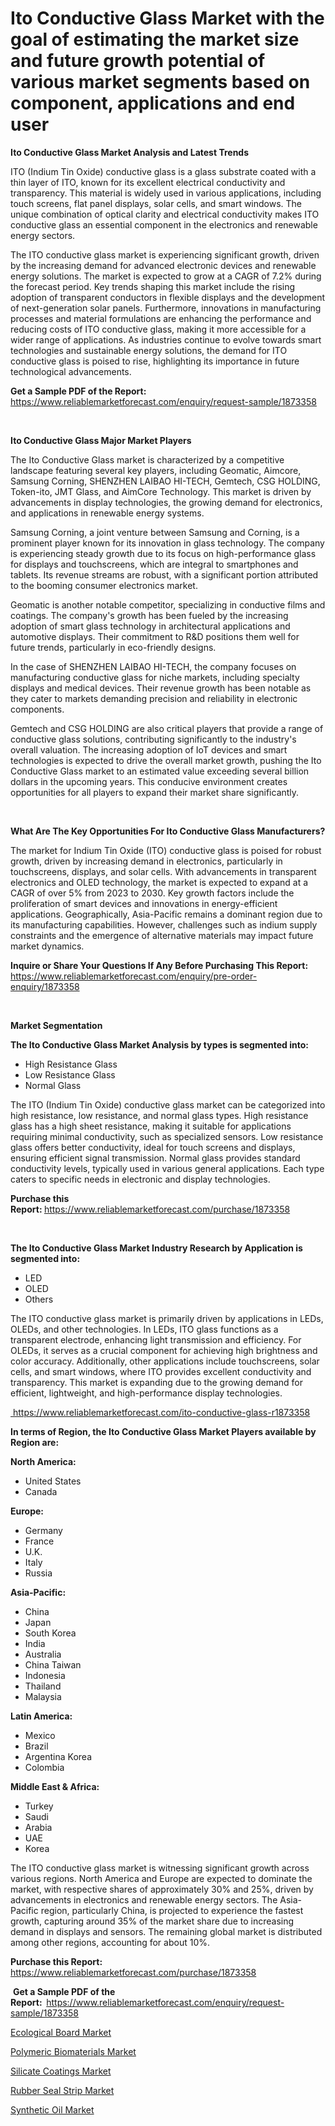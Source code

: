 <p><h1>Ito Conductive Glass Market with the goal of estimating the market size and future growth potential of various market segments based on component, applications and end user</h1></p><p><strong>Ito Conductive Glass Market Analysis and Latest Trends</strong></p>
<p><p>ITO (Indium Tin Oxide) conductive glass is a glass substrate coated with a thin layer of ITO, known for its excellent electrical conductivity and transparency. This material is widely used in various applications, including touch screens, flat panel displays, solar cells, and smart windows. The unique combination of optical clarity and electrical conductivity makes ITO conductive glass an essential component in the electronics and renewable energy sectors.</p><p>The ITO conductive glass market is experiencing significant growth, driven by the increasing demand for advanced electronic devices and renewable energy solutions. The market is expected to grow at a CAGR of 7.2% during the forecast period. Key trends shaping this market include the rising adoption of transparent conductors in flexible displays and the development of next-generation solar panels. Furthermore, innovations in manufacturing processes and material formulations are enhancing the performance and reducing costs of ITO conductive glass, making it more accessible for a wider range of applications. As industries continue to evolve towards smart technologies and sustainable energy solutions, the demand for ITO conductive glass is poised to rise, highlighting its importance in future technological advancements.</p></p>
<p><strong>Get a Sample PDF of the Report:&nbsp;</strong> <a href="https://www.reliablemarketforecast.com/enquiry/request-sample/1873358?utm_campaign=1110&utm_medium=2&utm_source=Github&utm_content=ia&utm_term=31032025&utm_id=ito-conductive-glass">https://www.reliablemarketforecast.com/enquiry/request-sample/1873358</a></p>
<p>&nbsp;</p>
<p><strong>Ito Conductive Glass Major Market Players</strong></p>
<p><p>The Ito Conductive Glass market is characterized by a competitive landscape featuring several key players, including Geomatic, Aimcore, Samsung Corning, SHENZHEN LAIBAO HI-TECH, Gemtech, CSG HOLDING, Token-ito, JMT Glass, and AimCore Technology. This market is driven by advancements in display technologies, the growing demand for electronics, and applications in renewable energy systems.</p><p>Samsung Corning, a joint venture between Samsung and Corning, is a prominent player known for its innovation in glass technology. The company is experiencing steady growth due to its focus on high-performance glass for displays and touchscreens, which are integral to smartphones and tablets. Its revenue streams are robust, with a significant portion attributed to the booming consumer electronics market.</p><p>Geomatic is another notable competitor, specializing in conductive films and coatings. The company's growth has been fueled by the increasing adoption of smart glass technology in architectural applications and automotive displays. Their commitment to R&D positions them well for future trends, particularly in eco-friendly designs.</p><p>In the case of SHENZHEN LAIBAO HI-TECH, the company focuses on manufacturing conductive glass for niche markets, including specialty displays and medical devices. Their revenue growth has been notable as they cater to markets demanding precision and reliability in electronic components.</p><p>Gemtech and CSG HOLDING are also critical players that provide a range of conductive glass solutions, contributing significantly to the industry's overall valuation. The increasing adoption of IoT devices and smart technologies is expected to drive the overall market growth, pushing the Ito Conductive Glass market to an estimated value exceeding several billion dollars in the upcoming years. This conducive environment creates opportunities for all players to expand their market share significantly.</p></p>
<p>&nbsp;</p>
<p><strong>What Are The Key Opportunities For Ito Conductive Glass Manufacturers?</strong></p>
<p><p>The market for Indium Tin Oxide (ITO) conductive glass is poised for robust growth, driven by increasing demand in electronics, particularly in touchscreens, displays, and solar cells. With advancements in transparent electronics and OLED technology, the market is expected to expand at a CAGR of over 5% from 2023 to 2030. Key growth factors include the proliferation of smart devices and innovations in energy-efficient applications. Geographically, Asia-Pacific remains a dominant region due to its manufacturing capabilities. However, challenges such as indium supply constraints and the emergence of alternative materials may impact future market dynamics.</p></p>
<p><strong>Inquire or Share Your Questions If Any Before Purchasing This Report:</strong> <a href="https://www.reliablemarketforecast.com/enquiry/pre-order-enquiry/1873358?utm_campaign=1110&utm_medium=2&utm_source=Github&utm_content=ia&utm_term=31032025&utm_id=ito-conductive-glass">https://www.reliablemarketforecast.com/enquiry/pre-order-enquiry/1873358</a></p>
<p>&nbsp;</p>
<p><strong>Market Segmentation</strong></p>
<p><strong>The Ito Conductive Glass Market Analysis by types is segmented into:</strong></p>
<p><ul><li>High Resistance Glass</li><li>Low Resistance Glass</li><li>Normal Glass</li></ul></p>
<p><p>The ITO (Indium Tin Oxide) conductive glass market can be categorized into high resistance, low resistance, and normal glass types. High resistance glass has a high sheet resistance, making it suitable for applications requiring minimal conductivity, such as specialized sensors. Low resistance glass offers better conductivity, ideal for touch screens and displays, ensuring efficient signal transmission. Normal glass provides standard conductivity levels, typically used in various general applications. Each type caters to specific needs in electronic and display technologies.</p></p>
<p><strong>Purchase this Report:&nbsp;</strong><a href="https://www.reliablemarketforecast.com/purchase/1873358?utm_campaign=1110&utm_medium=2&utm_source=Github&utm_content=ia&utm_term=31032025&utm_id=ito-conductive-glass">https://www.reliablemarketforecast.com/purchase/1873358</a></p>
<p>&nbsp;</p>
<p><strong>The Ito Conductive Glass Market Industry Research by Application is segmented into:</strong></p>
<p><ul><li>LED</li><li>OLED</li><li>Others</li></ul></p>
<p><p>The ITO conductive glass market is primarily driven by applications in LEDs, OLEDs, and other technologies. In LEDs, ITO glass functions as a transparent electrode, enhancing light transmission and efficiency. For OLEDs, it serves as a crucial component for achieving high brightness and color accuracy. Additionally, other applications include touchscreens, solar cells, and smart windows, where ITO provides excellent conductivity and transparency. This market is expanding due to the growing demand for efficient, lightweight, and high-performance display technologies.</p></p>
<p><a href="https://www.reliablemarketforecast.com/ito-conductive-glass-r1873358?utm_campaign=1110&utm_medium=2&utm_source=Github&utm_content=ia&utm_term=31032025&utm_id=ito-conductive-glass">&nbsp;https://www.reliablemarketforecast.com/ito-conductive-glass-r1873358</a></p>
<p><strong>In terms of Region, the Ito Conductive Glass Market Players available by Region are:</strong></p>
<p>
    <p> <strong> North America: </strong>
        <ul>
            <li>United States</li>
            <li>Canada</li>
        </ul>
        </p> 
    <p> <strong> Europe: </strong>
        <ul>
            <li>Germany</li>
            <li>France</li>
            <li>U.K.</li>
            <li>Italy</li>
            <li>Russia</li>
        </ul>
        </p> 
    <p> <strong> Asia-Pacific: </strong>
        <ul>
            <li>China</li>
            <li>Japan</li>
            <li>South Korea</li>
            <li>India</li>
            <li>Australia</li>
            <li>China Taiwan</li>
            <li>Indonesia</li>
            <li>Thailand</li>
            <li>Malaysia</li>
        </ul>
        </p> 
    <p> <strong> Latin America: </strong>
        <ul>
            <li>Mexico</li>
            <li>Brazil</li>
            <li>Argentina Korea</li>
            <li>Colombia</li>
        </ul>
        </p> 
    <p> <strong> Middle East & Africa: </strong>
        <ul>
            <li>Turkey</li>
            <li>Saudi</li>
            <li>Arabia</li>
            <li>UAE</li>
            <li>Korea</li>
        </ul>
    </p>
    </p>
<p><p>The ITO conductive glass market is witnessing significant growth across various regions. North America and Europe are expected to dominate the market, with respective shares of approximately 30% and 25%, driven by advancements in electronics and renewable energy sectors. The Asia-Pacific region, particularly China, is projected to experience the fastest growth, capturing around 35% of the market share due to increasing demand in displays and sensors. The remaining global market is distributed among other regions, accounting for about 10%.</p></p>
<p><strong>Purchase this Report: </strong><a href="https://www.reliablemarketforecast.com/purchase/1873358?utm_campaign=1110&utm_medium=2&utm_source=Github&utm_content=ia&utm_term=31032025&utm_id=ito-conductive-glass">https://www.reliablemarketforecast.com/purchase/1873358</a></p>
<p>&nbsp;<strong>Get a Sample PDF of the Report:&nbsp;&nbsp;</strong><a href="https://www.reliablemarketforecast.com/enquiry/request-sample/1873358?utm_campaign=1110&utm_medium=2&utm_source=Github&utm_content=ia&utm_term=31032025&utm_id=ito-conductive-glass">https://www.reliablemarketforecast.com/enquiry/request-sample/1873358</a></p>
<p><strong></strong></p>
<p><p><a href="https://github.com/larotnanonhx/Market-Research-Report-List-1/blob/main/ecological-board-market.md?utm_campaign=1110&utm_medium=2&utm_source=Github&utm_content=ia&utm_term=31032025&utm_id=ito-conductive-glass">Ecological Board Market</a></p><p><a href="https://github.com/goreabeeran/Market-Research-Report-List-1/blob/main/polymeric-biomaterials-market.md?utm_campaign=1110&utm_medium=2&utm_source=Github&utm_content=ia&utm_term=31032025&utm_id=ito-conductive-glass">Polymeric Biomaterials Market</a></p><p><a href="https://github.com/borsiflorsfa/Market-Research-Report-List-1/blob/main/silicate-coatings-market.md?utm_campaign=1110&utm_medium=2&utm_source=Github&utm_content=ia&utm_term=31032025&utm_id=ito-conductive-glass">Silicate Coatings Market</a></p><p><a href="https://github.com/romeoacuffap/Market-Research-Report-List-1/blob/main/rubber-seal-strip-market.md?utm_campaign=1110&utm_medium=2&utm_source=Github&utm_content=ia&utm_term=31032025&utm_id=ito-conductive-glass">Rubber Seal Strip Market</a></p><p><a href="https://github.com/kelttnandan9/Market-Research-Report-List-1/blob/main/synthetic-oil-market.md?utm_campaign=1110&utm_medium=2&utm_source=Github&utm_content=ia&utm_term=31032025&utm_id=ito-conductive-glass">Synthetic Oil Market</a></p></p>